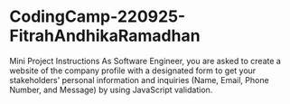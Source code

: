 # CodingCamp-220925-FitrahAndhikaRamadhan
Mini Project Instructions As Software Engineer, you are asked to create a website of the company profile with a designated form to get your stakeholders' personal information and inquiries (Name, Email, Phone Number, and Message) by using JavaScript validation.
